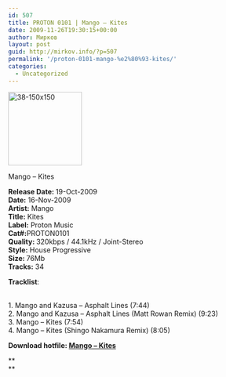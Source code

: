 ```yaml
---
id: 507
title: PROTON 0101 | Mango – Kites
date: 2009-11-26T19:30:15+00:00
author: Мирков
layout: post
guid: http://mirkov.info/?p=507
permalink: '/proton-0101-mango-%e2%80%93-kites/'
categories:
  - Uncategorized
---
```

[<img class="alignnone size-full wp-image-508" title="38-150x150" src="http://mirkov.info/wp-content/uploads/2009/11/38-150x150.jpg" alt="38-150x150" width="150" height="150" />](http://mirkov.info/wp-content/uploads/2009/11/38-150x150.jpg)

Mango &#8211; Kites

<span style="padding-top: 2px;"><strong>Release Date: </strong>19-Oct-2009<br /> <strong>Date:</strong> 16-Nov-2009<br /> <strong>Artist:</strong> Mango<br /> <strong>Title:</strong> Kites<br /> <strong>Label:</strong> Proton Music<br /> <strong>Cat#:</strong>PROTON0101<br /> <strong>Quality: </strong> 320kbps / 44.1kHz / Joint-Stereo<br /> <strong>Style:</strong> House Progressive<br /> <strong>Size: </strong> 76Mb<br /> <strong>Tracks:</strong> 34<br /> <strong><span style="color: #cc0000;"><!--colorend--></span>

<!--/colorend--></strong></span>

**Tracklist**:

<span style="padding-top: 2px;"><br /> 1. Mango and Kazusa – Asphalt Lines (7:44)<br /> 2. Mango and Kazusa – Asphalt Lines (Matt Rowan Remix) (9:23)<br /> 3. Mango – Kites (7:54)<br /> 4. Mango – Kites (Shingo Nakamura Remix) (8:05)</span>

 <span id="more-13732"></span>

**Download hotfile: <a title="http://hotfile.com/dl/18597801/9eead9e/Mango--Kites-(PROTON0101)-WEB-2009-dh.rar.html" rel="nofollow" href="http://techno-minimal-bit.com/link/aHR0cDovL2hvdGZpbGUuY29tL2RsLzE4NTk3ODAxLzllZWFkOWUvTWFuZ28tLUtpdGVzLShQUk9UT04wMTAxKS1XRUItMjAwOS1kaC5yYXIuaHRtbA==" target="_blank">Mango – Kites</a>**

**  
**